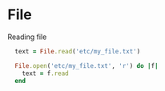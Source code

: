 # File
Reading file

```ruby
  text = File.read('etc/my_file.txt')

  File.open('etc/my_file.txt', 'r') do |f|
    text = f.read
  end
```